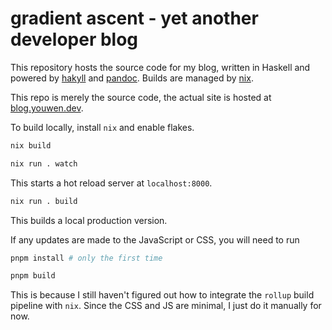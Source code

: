 # gradient ascent - yet another developer blog

This repository hosts the source code for my blog, written in Haskell and
powered by [hakyll](https://jaspervdj.be/hakyll/) and
[pandoc](https://pandoc.org). Builds are managed by [nix](https://nixos.org).

This repo is merely the source code, the actual site is hosted at
[blog.youwen.dev](https://blog.youwen.dev).

To build locally, install `nix` and enable flakes.

```sh
nix build

nix run . watch
```

This starts a hot reload server at `localhost:8000`.

```sh
nix run . build
```

This builds a local production version.

If any updates are made to the JavaScript or CSS, you will need to run

```sh
pnpm install # only the first time

pnpm build
```

This is because I still haven't figured out how to integrate the `rollup` build
pipeline with `nix`. Since the CSS and JS are minimal, I just do it manually for
now.
